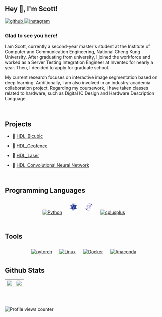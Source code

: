 ## Hey 👋, I'm Scott!  
  

<a href="https://github.com/che1007" target="_blank">
<img src=https://img.shields.io/badge/github-%2324292e.svg?&style=for-the-badge&logo=github&logoColor=white alt=github style="margin-bottom: 5px;" />
</a>
<a href="https://instagram.com/scott_che" target="_blank">
<img src=https://img.shields.io/badge/instagram-%23000000.svg?&style=for-the-badge&logo=instagram&logoColor=white alt=instagram style="margin-bottom: 5px;" />
</a>  
  



### Glad to see you here!  
I am Scott, currently a second-year master's student at the Institute of Computer and Communication Engineering, National Cheng Kung University. After graduating from university, I joined the workforce and worked as a Server Testing Integration Engineer at Inventec for nearly a year. Then, I decided to apply for graduate school.

My current research focuses on interactive image segmentation based on deep learning. Additionally, I am also involved in an industry-academia collaboration project. Regarding my coursework, I have taken classes related to hardware, such as Digital IC Design and Hardware Description Language.  
  

<br/>  


## Projects

- 🌱 [HDL_Bicubic](https://github.com/che1007/HDL_Bicubic-Resize-Engine)  
  

- 🌱 [HDL_Geofence](https://github.com/che1007/HDL_Geofence)  
  

- 🌱 [HDL_Laser](https://github.com/che1007/HDL_Geofence) 
  

- 🌱 [HDL_Convolutional Neural Network](https://github.com/che1007/HDL_Convolutional-Neural-Network)





</td></tr></table>  

<br/>  


## Programming Languages  
<div align="center">  
<a href="https://www.python.org/" target="_blank"><img style="margin: 10px" src="https://profilinator.rishav.dev/skills-assets/python-original.svg" alt="Python" height="25" /></a>
<a href="https://www.chipverify.com/tutorials/verilog/" target="_blank"><img style="margin: 10px" src="https://raw.githubusercontent.com/che1007/che1007/main/icon/verilog-svgrepo-com.svg" alt="Verilog" height="25" /></a>
<a href="https://www.chipverify.com/tutorials/systemverilog/" target="_blank"><img style="margin: 10px" src="https://raw.githubusercontent.com/che1007/che1007/main/icon/systemverilog-svgrepo-com.svg" alt="SystemVerilog" height="25" /></a>
<a href="https://www.cplusplus.com/" target="_blank"><img style="margin: 10px" src="https://profilinator.rishav.dev/skills-assets/cplusplus-original.svg" alt="cplusplus" height="25" /></a>
</div>  

<br/>  

## Tools
<div align="center">
<a href="https://pytorch.org/" target="_blank"><img style="margin: 10px" src="https://profilinator.rishav.dev/skills-assets/pytorch-icon.svg" alt="pytorch" height="25" /></a>
<a href="https://www.linux.org/" target="_blank"><img style="margin: 10px" src="https://profilinator.rishav.dev/skills-assets/linux-original.svg" alt="Linux" height="25" /></a>
<a href="https://www.docker.com/" target="_blank"><img style="margin: 10px" src="https://profilinator.rishav.dev/skills-assets/docker-original-wordmark.svg" alt="Docker" height="25" /></a>
<a href="https://www.anaconda.com/" target="_blank"><img style="margin: 10px" src="https://cdn.jsdelivr.net/gh/devicons/devicon@latest/icons/anaconda/anaconda-original.svg" alt="Anaconda" height="25" /></a>
</div>

## Github Stats  
<table><tr><td valign="top" width="50%">

<img src="https://github-readme-stats.vercel.app/api?username=che1007&show_icons=true&count_private=true&hide_border=true" align="left" style="width: 100%" />

</td><td valign="top" width="50%">

<img src="https://github-readme-stats.vercel.app/api/top-langs/?username=che1007&hide_border=true&layout=compact" align="left" style="width: 100%" />

</td></tr></table>  

<br/>  

  

<br/>  

![Profile views counter](https://komarev.com/ghpvc/?username=che1007&&style=flat-square)  
  

<br/>  


<br />


